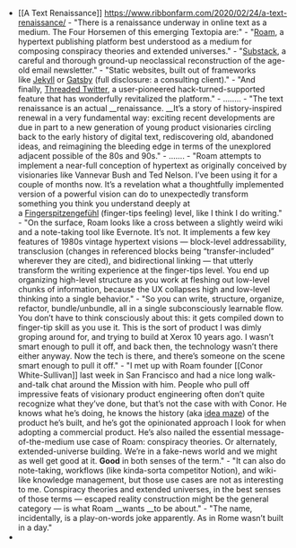 - [[A Text Renaissance]]
    https://www.ribbonfarm.com/2020/02/24/a-text-renaissance/
        - "There is a renaissance underway in online text as a medium. The Four Horsemen of this emerging Textopia are:"
            - "[Roam](https://roamresearch.com/), a hypertext publishing platform best understood as a medium for composing conspiracy theories and extended universes."
            - "[Substack](https://substack.com/), a careful and thorough ground-up neoclassical reconstruction of the age-old email newsletter."
            - "Static websites, built out of frameworks like [Jekyll](https://jekyllrb.com/) or [Gatsby](http://gatsbyjs.org/) (full disclosure: a consulting client)."
            - "And finally, [Threaded Twitter](https://twitter.com/vgr/status/1205983999274840064), a user-pioneered hack-turned-supported feature that has wonderfully revitalized the platform."
        - ........
        - "The text renaissance is an actual __renaissance. __It’s a story of history-inspired renewal in a very fundamental way: exciting recent developments are due in part to a new generation of young product visionaries circling back to the early history of digital text, rediscovering old, abandoned ideas, and reimagining the bleeding edge in terms of the unexplored adjacent possible of the 80s and 90s."
        - .......
        - "Roam attempts to implement a near-full conception of hypertext as originally conceived by visionaries like Vannevar Bush and Ted Nelson. I’ve been using it for a couple of months now. It’s a revelation what a thoughtfully implemented version of a powerful vision can do to unexpectedly transform something you think you understand deeply at a [Fingerspitzengefühl](https://en.wikipedia.org/wiki/Fingerspitzengef%C3%BChl) (finger-tips feeling) level, like I think I do writing."
        - "On the surface, Roam looks like a cross between a slightly weird wiki and a note-taking tool like Evernote. It’s not. It implements a few key features of 1980s vintage hypertext visions — block-level addressability, transclusion (changes in referenced blocks being “transfer-included” wherever they are cited), and bidirectional linking — that utterly transform the writing experience at the finger-tips level. You end up organizing high-level structure as you work at fleshing out low-level chunks of information, because the UX collapses high and low-level thinking into a single behavior."
        - "So you can write, structure, organize, refactor, bundle/unbundle, all in a single subconsciously learnable flow. You don’t have to think consciously about this: it gets compiled down to finger-tip skill as you use it. This is the sort of product I was dimly groping around for, and trying to build at Xerox 10 years ago. I wasn’t smart enough to pull it off, and back then, the technology wasn’t there either anyway. Now the tech is there, and there’s someone on the scene smart enough to pull it off."
        - "I met up with Roam founder [[Conor White-Sullivan]] last week in San Francisco and had a nice long walk-and-talk chat around the Mission with him. People who pull off impressive feats of visionary product engineering often don’t quite recognize what they’ve done, but that’s not the case with with Conor. He knows what he’s doing, he knows the history (aka [idea maze](https://cdixon.org/2013/08/04/the-idea-maze)) of the product he’s built, and he’s got the opinionated approach I look for when adopting a commercial product. He’s also nailed the essential message-of-the-medium use case of Roam: conspiracy theories. Or alternately, extended-universe building. We’re in a fake-news world and we might as well get good at it. __Good__ in both senses of the term."
        - "It can also do note-taking, workflows (like kinda-sorta competitor Notion), and wiki-like knowledge management, but those use cases are not as interesting to me. Conspiracy theories and extended universes, in the best senses of those terms — escaped reality construction might be the general category — is what Roam __wants __to be about."
        - "The name, incidentally, is a play-on-words joke apparently. As in Rome wasn’t built in a day."
- 
